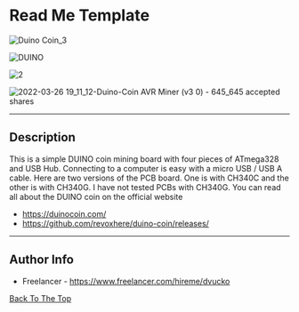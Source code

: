# Read Me Template

![Duino Coin_3](https://user-images.githubusercontent.com/93370788/160250121-970b711e-1353-4cb0-8dc7-c84d66bfef8e.jpg)

![DUINO](https://user-images.githubusercontent.com/93370788/161392468-03ab1a86-ab60-4fe3-beb3-5f8bf55a01b6.jpg)

![2](https://user-images.githubusercontent.com/93370788/160250821-25b88525-148d-4996-95f0-2f6a550e8981.jpg)

![2022-03-26 19_11_12-Duino-Coin AVR Miner (v3 0) - 645_645 accepted shares](https://user-images.githubusercontent.com/93370788/160252048-90728764-163c-45a0-9ba6-0ea155ba7b12.png)

---

## Description

This is a simple DUINO coin mining board with four pieces of ATmega328 and USB Hub. Connecting to a computer is easy with a micro USB / USB A cable. Here are two versions of the PCB board. One is with CH340C and the other is with CH340G. I have not tested PCBs with CH340G.
You can read all about the DUINO coin on the official website
- https://duinocoin.com/
- https://github.com/revoxhere/duino-coin/releases/



---

## Author Info

- Freelancer - https://www.freelancer.com/hireme/dvucko

[Back To The Top](#read-me-template)
